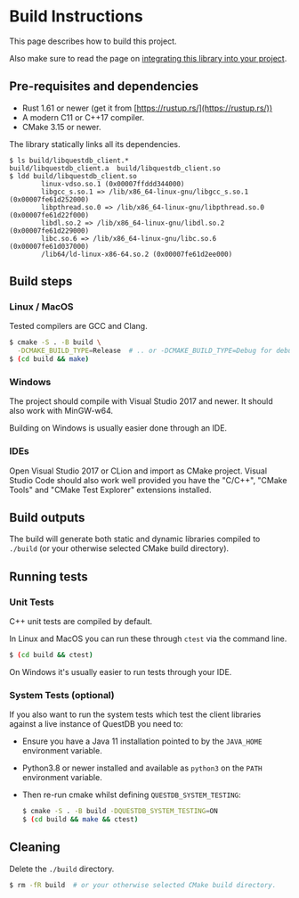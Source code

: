 # Build Instructions

This page describes how to build this project.

Also make sure to read the page on
[integrating this library into your project](DEPENDENCY.md).

## Pre-requisites and dependencies

* Rust 1.61 or newer (get it from [https://rustup.rs/](https://rustup.rs/))
* A modern C11 or C++17 compiler.
* CMake 3.15 or newer.

The library statically links all its dependencies.

```
$ ls build/libquestdb_client.*
build/libquestdb_client.a  build/libquestdb_client.so
$ ldd build/libquestdb_client.so
        linux-vdso.so.1 (0x00007ffddd344000)
        libgcc_s.so.1 => /lib/x86_64-linux-gnu/libgcc_s.so.1 (0x00007fe61d252000)
        libpthread.so.0 => /lib/x86_64-linux-gnu/libpthread.so.0 (0x00007fe61d22f000)
        libdl.so.2 => /lib/x86_64-linux-gnu/libdl.so.2 (0x00007fe61d229000)
        libc.so.6 => /lib/x86_64-linux-gnu/libc.so.6 (0x00007fe61d037000)
        /lib64/ld-linux-x86-64.so.2 (0x00007fe61d2ee000)
```

## Build steps

### Linux / MacOS

Tested compilers are GCC and Clang.

```bash
$ cmake -S . -B build \
  -DCMAKE_BUILD_TYPE=Release  # .. or -DCMAKE_BUILD_TYPE=Debug for debugging.
$ (cd build && make)
```

### Windows

The project should compile with Visual Studio 2017 and newer. It should
also work with MinGW-w64.

Building on Windows is usually easier done through an IDE.

### IDEs

Open Visual Studio 2017 or CLion and import as CMake project.
Visual Studio Code should also work well provided you have the "C/C++",
"CMake Tools" and "CMake Test Explorer" extensions installed.

## Build outputs

The build will generate both static and dynamic libraries compiled to `./build`
(or your otherwise selected CMake build directory).

## Running tests

### Unit Tests
C++ unit tests are compiled by default.

In Linux and MacOS you can run these through `ctest` via the command line.

```bash
$ (cd build && ctest)
```

On Windows it's usually easier to run tests through your IDE.

### System Tests (optional)
If you also want to run the system tests which test the client
libraries against a live instance of QuestDB you need to:

* Ensure you have a Java 11 installation pointed to by the `JAVA_HOME`
  environment variable.

* Python3.8 or newer installed and available as `python3` on the `PATH`
  environment variable.

* Then re-run cmake whilst defining `QUESTDB_SYSTEM_TESTING`:
  ```bash
  $ cmake -S . -B build -DQUESTDB_SYSTEM_TESTING=ON
  $ (cd build && make && ctest)
  ```

## Cleaning

Delete the `./build` directory.

```bash
$ rm -fR build  # or your otherwise selected CMake build directory.
```
